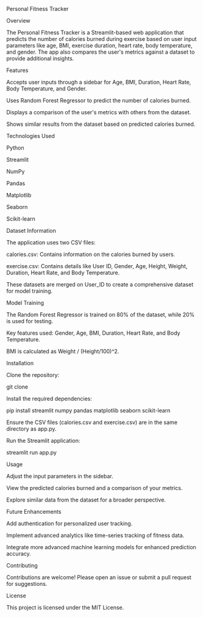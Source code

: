 Personal Fitness Tracker

Overview

The Personal Fitness Tracker is a Streamlit-based web application that predicts the number of calories burned during exercise based on user input parameters like age, BMI, exercise duration, heart rate, body temperature, and gender. The app also compares the user's metrics against a dataset to provide additional insights.

Features

Accepts user inputs through a sidebar for Age, BMI, Duration, Heart Rate, Body Temperature, and Gender.

Uses Random Forest Regressor to predict the number of calories burned.

Displays a comparison of the user's metrics with others from the dataset.

Shows similar results from the dataset based on predicted calories burned.

Technologies Used

Python

Streamlit

NumPy

Pandas

Matplotlib

Seaborn

Scikit-learn

Dataset Information

The application uses two CSV files:

calories.csv: Contains information on the calories burned by users.

exercise.csv: Contains details like User ID, Gender, Age, Height, Weight, Duration, Heart Rate, and Body Temperature.

These datasets are merged on User_ID to create a comprehensive dataset for model training.

Model Training

The Random Forest Regressor is trained on 80% of the dataset, while 20% is used for testing.

Key features used: Gender, Age, BMI, Duration, Heart Rate, and Body Temperature.

BMI is calculated as Weight / (Height/100)^2.

Installation

Clone the repository:

git clone <repository-url>

Install the required dependencies:

pip install streamlit numpy pandas matplotlib seaborn scikit-learn

Ensure the CSV files (calories.csv and exercise.csv) are in the same directory as app.py.

Run the Streamlit application:

streamlit run app.py

Usage

Adjust the input parameters in the sidebar.

View the predicted calories burned and a comparison of your metrics.

Explore similar data from the dataset for a broader perspective.

Future Enhancements

Add authentication for personalized user tracking.

Implement advanced analytics like time-series tracking of fitness data.

Integrate more advanced machine learning models for enhanced prediction accuracy.

Contributing

Contributions are welcome! Please open an issue or submit a pull request for suggestions.

License

This project is licensed under the MIT License.
